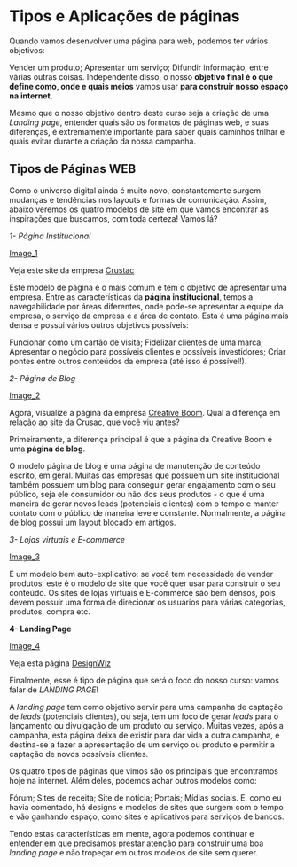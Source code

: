 # Tipos e Aplicações de páginas

Quando vamos desenvolver uma página para web, podemos ter vários objetivos:

Vender um produto;
Apresentar um serviço;
Difundir informação, entre várias outras coisas.
Independente disso, o nosso **objetivo final é o que define como, onde e quais meios** vamos usar **para construir nosso espaço na internet.**

Mesmo que o nosso objetivo dentro deste curso seja a criação de uma *Landing page*, entender quais são os formatos de páginas web, e suas diferenças, é extremamente importante para saber quais caminhos trilhar e quais evitar durante a criação da nossa campanha.

## Tipos de Páginas WEB

Como o universo digital ainda é muito novo, constantemente surgem mudanças e tendências nos layouts e formas de comunicação. Assim, abaixo veremos os quatro modelos de site em que vamos encontrar as inspirações que buscamos, com toda certeza! Vamos lá?

*1- Página Institucional*

[Image_1](/images/[IMAGEM-alura_LandingPage_01.jpg].jpg)

Veja este site da empresa [Crustac](https://crustac.fr/en/home/)

Este modelo de página é o mais comum e tem o objetivo de apresentar uma empresa. Entre as características da **página institucional**, temos a navegabilidade por áreas diferentes, onde pode-se apresentar a equipe da empresa, o serviço da empresa e a área de contato. Esta é uma página mais densa e possui vários outros objetivos possíveis:

Funcionar como um cartão de visita;
Fidelizar clientes de uma marca;
Apresentar o negócio para possíveis clientes e possíveis investidores;
Criar pontes entre outros conteúdos da empresa (até isso é possível!).

*2- Página de Blog*

[Image_2](/images/[IMAGEM-alura_LandingPage_02.jpg].jpg)

Agora, visualize a página da empresa [Creative Boom](https://www.creativeboom.com). Qual a diferença em relação ao site da Crusac, que você viu antes?

Primeiramente, a diferença principal é que a página da Creative Boom é uma **página de blog**.

O modelo página de blog é uma página de manutenção de conteúdo escrito, em geral. Muitas das empresas que possuem um site institucional também possuem um blog para conseguir gerar engajamento com o seu público, seja ele consumidor ou não dos seus produtos - o que é uma maneira de gerar novos leads (potenciais clientes) com o tempo e manter contato com o público de maneira leve e constante. Normalmente, a página de blog possui um layout blocado em artigos.

*3- Lojas virtuais e E-commerce*

[Image_3](/images/[IMAGEM-alura_LandingPage_03.jpg].jpg)

É um modelo bem auto-explicativo: se você tem necessidade de vender produtos, este é o modelo de site que você quer usar para construir o seu conteúdo. Os sites de lojas virtuais e E-commerce são bem densos, pois devem possuir uma forma de direcionar os usuários para várias categorias, produtos, compra etc.

**4- Landing Page**

[Image_4](/images/[IMAGEM-alura_LandingPage_04.jpg].jpg)

Veja esta página [DesignWiz](http://ww1.designwiz.co)

Finalmente, esse é tipo de página que será o foco do nosso curso: vamos falar de *LANDING PAGE*!

A *landing page* tem como objetivo servir para uma campanha de captação de *leads* (potenciais clientes), ou seja, tem um foco de gerar *leads* para o lançamento ou divulgação de um produto ou serviço. Muitas vezes, após a campanha, esta página deixa de existir para dar vida a outra campanha, e destina-se a fazer a apresentação de um serviço ou produto e permitir a captação de novos possíveis clientes.

Os quatro tipos de páginas que vimos são os principais que encontramos hoje na internet. Além deles, podemos achar outros modelos como:

Fórum;
Sites de receita;
Site de notícia;
Portais;
Mídias sociais.
E, como eu havia comentado, há designs e modelos de sites que surgem com o tempo e vão ganhando espaço, como sites e aplicativos para serviços de bancos.

Tendo estas características em mente, agora podemos continuar e entender em que precisamos prestar atenção para construir uma boa *landing page* e não tropeçar em outros modelos de site sem querer.